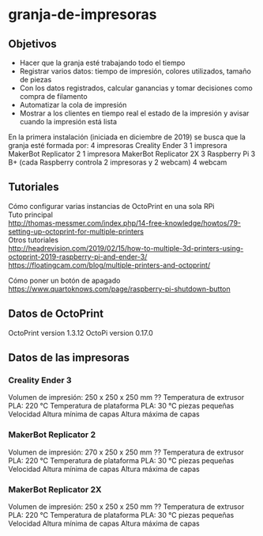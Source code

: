 # granja-de-impresoras

## Objetivos
+ Hacer que la granja esté trabajando todo el tiempo
+ Registrar varios datos: tiempo de impresión, colores utilizados, tamaño de piezas
+ Con los datos registrados, calcular ganancias y tomar decisiones como compra de filamento
+ Automatizar la cola de impresión
+ Mostrar a los clientes en tiempo real el estado de la impresión y avisar cuando la impresión está lista

En la primera instalación (iniciada en diciembre de 2019) se busca que la granja esté formada por:
4 impresoras Creality Ender 3
1 impresora MakerBot Replicator 2
1 impresora MakerBot Replicator 2X
3 Raspberry Pi 3 B+ (cada Raspberry controla 2 impresoras y 2 webcam)
4 webcam

## Tutoriales
Cómo configurar varias instancias de OctoPrint en una sola RPi  
Tuto principal  
http://thomas-messmer.com/index.php/14-free-knowledge/howtos/79-setting-up-octoprint-for-multiple-printers  
Otros tutoriales  
http://headrevision.com/2019/02/15/how-to-multiple-3d-printers-using-octoprint-2019-raspberry-pi-and-ender-3/  
https://floatingcam.com/blog/multiple-printers-and-octoprint/

Cómo poner un botón de apagado  
https://www.quartoknows.com/page/raspberry-pi-shutdown-button

## Datos de OctoPrint
OctoPrint version 1.3.12
OctoPi version 0.17.0

## Datos de las impresoras
### Creality Ender 3
Volumen de impresión: 250 x 250 x 250 mm ??
Temperatura de extrusor PLA: 220 ℃
Temperatura de plataforma PLA: 30 ℃ piezas pequeñas
Velocidad
Altura mínima de capas
Altura máxima de capas

### MakerBot Replicator 2
Volumen de impresión: 270 x 250 x 250 mm ??
Temperatura de extrusor PLA: 220 ℃
Temperatura de plataforma PLA: 30 ℃ piezas pequeñas
Velocidad
Altura mínima de capas
Altura máxima de capas

### MakerBot Replicator 2X
Volumen de impresión: 250 x 250 x 250 mm ??
Temperatura de extrusor PLA: 220 ℃
Temperatura de plataforma PLA: 30 ℃ piezas pequeñas
Velocidad
Altura mínima de capas
Altura máxima de capas
